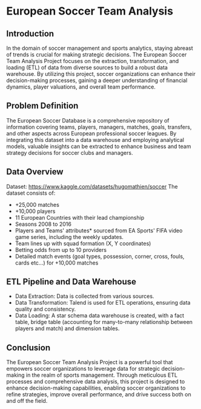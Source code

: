 # European Soccer Team Analysis

## Introduction
In the domain of soccer management and sports analytics, staying abreast of trends is crucial for making strategic decisions. The European Soccer Team Analysis Project focuses on the extraction, transformation, and loading (ETL) of data from diverse sources to build a robust data warehouse. By utilizing this project, soccer organizations can enhance their decision-making processes, gaining a deeper understanding of financial dynamics, player valuations, and overall team performance.

## Problem Definition
The European Soccer Database is a comprehensive repository of information covering teams, players, managers, matches, goals, transfers, and other aspects across European professional soccer leagues. By integrating this dataset into a data warehouse and employing analytical models, valuable insights can be extracted to enhance business and team strategy decisions for soccer clubs and managers.

## Data Overview
Dataset: https://www.kaggle.com/datasets/hugomathien/soccer
The dataset consists of:
* +25,000 matches
* +10,000 players
* 11 European Countries with their lead championship
* Seasons 2008 to 2016
* Players and Teams' attributes* sourced from EA Sports' FIFA video game series, including the weekly updates.
* Team lines up with squad formation (X, Y coordinates)
* Betting odds from up to 10 providers
* Detailed match events (goal types, possession, corner, cross, fouls, cards etc…) for +10,000 matches

## ETL Pipeline and Data Warehouse
* Data Extraction: Data is collected from various sources.
* Data Transformation: Talend is used for ETL operations, ensuring data quality and consistency.
* Data Loading: A star schema data warehouse is created, with a fact table, bridge table (accounting for many-to-many relationship between players and match)  and dimension tables.
  
## Conclusion
The European Soccer Team Analysis Project is a powerful tool that empowers soccer organizations to leverage data for strategic decision-making in the realm of sports management. Through meticulous ETL processes and comprehensive data analysis, this project is designed to enhance decision-making capabilities, enabling soccer organizations to refine strategies, improve overall performance, and drive success both on and off the field.
